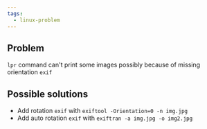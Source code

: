 ```yaml
---
tags:
  - linux-problem
---
```

## Problem

`lpr` command can't print some images possibly because of missing orientation `exif`

## Possible solutions

- Add rotation `exif` with `exiftool -Orientation=0 -n img.jpg`
- Add auto rotation `exif` with `exiftran -a img.jpg -o img2.jpg`
